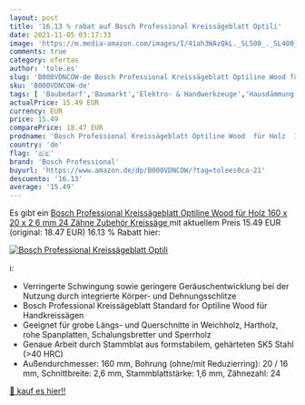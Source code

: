 ```yaml
---
layout: post
title: '16.13 % rabat auf Bosch Professional Kreissägeblatt Optili'
date: 2021-11-05 03:17:33
image: 'https://m.media-amazon.com/images/I/41ah3WAzQkL._SL500_._SL400_.jpg'
comments: true
category: ofertas
author: 'tole.es'
slug: 'B000VDNCOW-de Bosch Professional Kreissägeblatt Optiline Wood für Holz...'
sku: 'B000VDNCOW-de'
tags: [ 'Baubedarf','Baumarkt','Elektro- & Handwerkzeuge','Hausdämmung','Heizen & Kühlen','Kreissägeblätter','Sägeblätter','Zubehör für Elektrowerkzeuge','Zubehör für Hausdämmung','bosch professional', ]
actualPrice: 15.49 EUR
currency: EUR
price: 15.49
comparePrice: 18.47 EUR
prodname: 'Bosch Professional Kreissägeblatt Optiline Wood  für Holz  160 x 20 x 2 6 mm  24 Zähne  Zubehör Kreissäge '
country: 'de'
flag: '🇩🇪'
brand: 'Bosch Professional'
buyurl: 'https://www.amazon.de/dp/B000VDNCOW/?tag=tolees0ca-21'
descuento: '16.13'
average: '15.49'
---
```


Es gibt ein [Bosch Professional Kreissägeblatt Optiline Wood  für Holz  160 x 20 x 2 6 mm  24 Zähne  Zubehör Kreissäge ](https://www.amazon.de/dp/B000VDNCOW/?tag=tolees0ca-21) mit aktuellem Preis 15.49 EUR (original: 18.47 EUR) 16.13 % Rabatt hier:

[![Bosch Professional Kreissägeblatt Optili](https://m.media-amazon.com/images/I/41ah3WAzQkL._SL500_._SL400_.jpg)](https://www.amazon.de/dp/B000VDNCOW/?tag=tolees0ca-21)

ℹ️:

- Verringerte Schwingung sowie geringere Geräuschentwicklung bei der Nutzung durch integrierte Körper- und Dehnungsschlitze
- Bosch Professional Kreissägeblatt Standard for Optiline Wood für Handkreissägen
- Geeignet für grobe Längs- und Querschnitte in Weichholz, Hartholz, rohe Spanplatten, Schalungsbretter und Sperrholz
- Genaue Arbeit durch Stammblat aus formstabilem, gehärteten SK5 Stahl (>40 HRC)
- Außendurchmesser: 160 mm, Bohrung (ohne/mit Reduzierring): 20 / 16 mm, Schnittbreite: 2,6 mm, Stammblattstärke: 1,6 mm, Zähnezahl: 24

[🛒 kauf es hier!!](https://www.amazon.de/dp/B000VDNCOW/?tag=tolees0ca-21)
